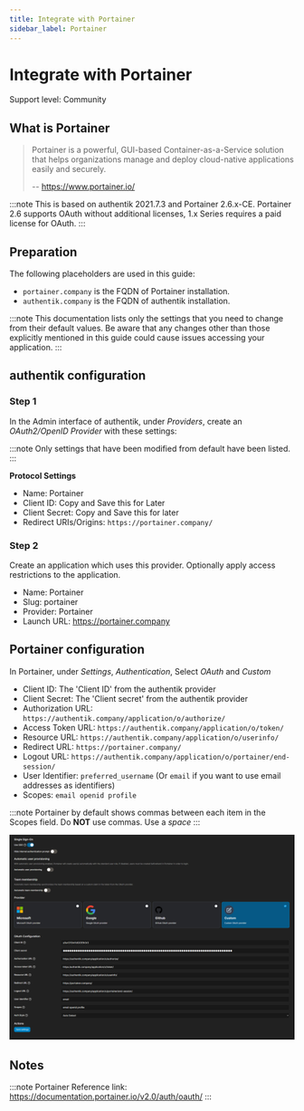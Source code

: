 ```yaml
---
title: Integrate with Portainer
sidebar_label: Portainer
---
```


# Integrate with Portainer

<span class="badge badge--secondary">Support level: Community</span>

## What is Portainer

> Portainer is a powerful, GUI-based Container-as-a-Service solution that helps organizations manage and deploy cloud-native applications easily and securely.
>
> -- https://www.portainer.io/

:::note
This is based on authentik 2021.7.3 and Portainer 2.6.x-CE. Portainer 2.6 supports OAuth without additional licenses, 1.x Series requires a paid license for OAuth.
:::

## Preparation

The following placeholders are used in this guide:

- `portainer.company` is the FQDN of Portainer installation.
- `authentik.company` is the FQDN of authentik installation.

:::note
This documentation lists only the settings that you need to change from their default values. Be aware that any changes other than those explicitly mentioned in this guide could cause issues accessing your application.
:::

## authentik configuration

### Step 1

In the Admin interface of authentik, under _Providers_, create an _OAuth2/OpenID Provider_ with these settings:

:::note
Only settings that have been modified from default have been listed.
:::

**Protocol Settings**

- Name: Portainer
- Client ID: Copy and Save this for Later
- Client Secret: Copy and Save this for later
- Redirect URIs/Origins: `https://portainer.company/`

### Step 2

Create an application which uses this provider. Optionally apply access restrictions to the application.

- Name: Portainer
- Slug: portainer
- Provider: Portainer
- Launch URL: https://portainer.company

## Portainer configuration

In Portainer, under _Settings_, _Authentication_, Select _OAuth_ and _Custom_

- Client ID: The 'Client ID' from the authentik provider
- Client Secret: The 'Client secret' from the authentik provider
- Authorization URL: `https://authentik.company/application/o/authorize/`
- Access Token URL: `https://authentik.company/application/o/token/`
- Resource URL: `https://authentik.company/application/o/userinfo/`
- Redirect URL: `https://portainer.company/`
- Logout URL: `https://authentik.company/application/o/portainer/end-session/`
- User Identifier: `preferred_username` (Or `email` if you want to use email addresses as identifiers)
- Scopes: `email openid profile`

:::note
Portainer by default shows commas between each item in the Scopes field. Do **NOT** use commas. Use a _space_
:::

![](./port1.png)

## Notes

:::note
Portainer Reference link: https://documentation.portainer.io/v2.0/auth/oauth/
:::
